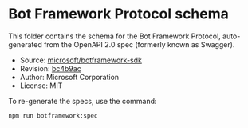# Bot Framework Protocol schema

This folder contains the schema for the Bot Framework Protocol, auto-generated from the OpenAPI 2.0 spec (formerly known as Swagger).

-   Source: [microsoft/botframework-sdk](https://github.com/microsoft/botframework-sdk/)
-   Revision: [bc4b9ac](https://github.com/microsoft/botframework-sdk/blob/bc4b9acd8b78c4d486d5a4664194853517859307/specs/botframework-protocol/botframework-channel.json)
-   Author: Microsoft Corporation
-   License: MIT

To re-generate the specs, use the command:

```sh
npm run botframework:spec
```
